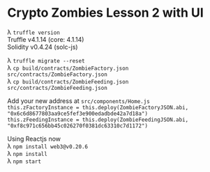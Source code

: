 # Crypto Zombies Lesson 2 with UI  
λ `truffle version`  
Truffle v4.1.14 (core: 4.1.14)  
Solidity v0.4.24 (solc-js)  

λ `truffle migrate --reset`  
λ `cp build/contracts/ZombieFactory.json src/contracts/ZombieFactory.json`  
λ `cp build/contracts/ZombieFeeding.json src/contracts/ZombieFeeding.json`   

Add your new address at `src/components/Home.js`  
`this.zFactoryInstance = this.deploy(ZombieFactoryJSON.abi, "0x6c6d8677803aa9ce5fef3e900edadbde42a7d18a")`  
`this.zFeedingInstance = this.deploy(ZombieFeedingJSON.abi, "0xf8c971c656bb45c026270f0381dc63310c7d1172")`  

Using Reactjs now  
λ `npm install web3@v0.20.6`   
λ `npm install`  
λ `npm start`  

